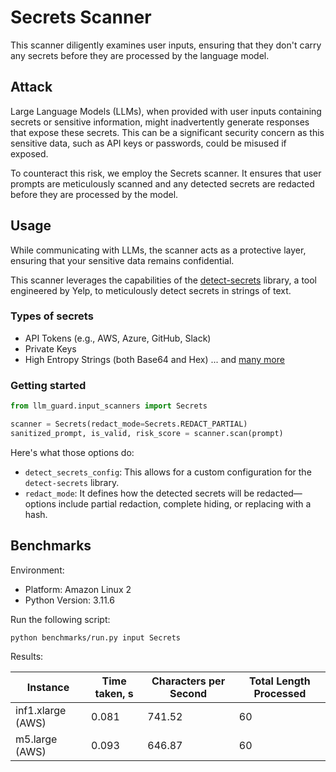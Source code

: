 # Secrets Scanner

This scanner diligently examines user inputs, ensuring that they don't carry any secrets before they are processed by
the language model.

## Attack

Large Language Models (LLMs), when provided with user inputs containing secrets or sensitive information, might
inadvertently generate responses that expose these secrets. This can be a significant security concern as this sensitive
data, such as API keys or passwords, could be misused if exposed.

To counteract this risk, we employ the Secrets scanner. It ensures that user prompts are meticulously scanned and any
detected secrets are redacted before they are processed by the model.

## Usage

While communicating with LLMs, the scanner acts as a protective layer, ensuring that your sensitive data remains
confidential.

This scanner leverages the capabilities of the [detect-secrets](https://github.com/Yelp/detect-secrets) library, a tool
engineered by Yelp, to meticulously detect secrets in strings of text.

### Types of secrets

- API Tokens (e.g., AWS, Azure, GitHub, Slack)
- Private Keys
- High Entropy Strings (both Base64 and Hex)
  ... and [many more](https://github.com/Yelp/detect-secrets/blob/master/README.md#viewing-all-enabled-plugins)

### Getting started

```python
from llm_guard.input_scanners import Secrets

scanner = Secrets(redact_mode=Secrets.REDACT_PARTIAL)
sanitized_prompt, is_valid, risk_score = scanner.scan(prompt)
```

Here's what those options do:

- `detect_secrets_config`: This allows for a custom configuration for the `detect-secrets` library.
- `redact_mode`: It defines how the detected secrets will be redacted—options include partial redaction, complete
  hiding, or replacing with a hash.

## Benchmarks

Environment:

- Platform: Amazon Linux 2
- Python Version: 3.11.6

Run the following script:

```sh
python benchmarks/run.py input Secrets
```

Results:

| Instance          | Time taken, s | Characters per Second | Total Length Processed |
|-------------------|---------------|-----------------------|------------------------|
| inf1.xlarge (AWS) | 0.081         | 741.52                | 60                     |
| m5.large (AWS)    | 0.093         | 646.87                | 60                     |
